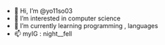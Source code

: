 - 👋 Hi, I’m @yo11so03
- 👀 I’m interested in computer science
- 🌱 I’m currently learning programming , languages 
- 📫 myIG : night__fell
